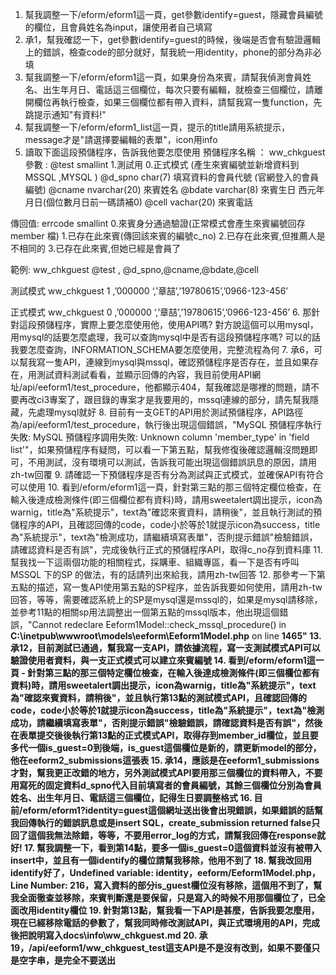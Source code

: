 1. 幫我調整一下/eform/eform1這一頁，get參數identify=guest，隱藏會員編號的欄位，且會員姓名為input，讓使用者自己填寫
2. 承1，幫我確認一下，get參數identify=guest的時候，後端是否會有驗證邏輯上的錯誤，檢查code的部分就好，幫我統一用identity，phone的部分為非必填
3. 幫我調整一下/eform/eform1這一頁，如果身份為來賓，請幫我偵測會員姓名、出生年月日、電話這三個欄位，每次只要有編輯，就檢查三個欄位，請離開欄位再執行檢查，如果三個欄位都有帶入資料，請幫我寫一隻function，先跳提示通知"有資料!"
4. 幫我調整一下/eform/eform1_list這一頁，提示的title請用系統提示，message才是"請選擇要編輯的表單"，icon用info
5. 讀取下面這段預儲程序，告訴我他要怎麼使用
預儲程序名稱 ：  ww_chkguest
參數  : @test  smallint  1.測試用 0.正式模式 (產生來賓編號並新增資料到 MSSQL ,MYSQL )
       @d_spno char(7)   填寫資料的會員代號 (官網登入的會員編號)
	  @cname  nvarchar(20) 來賓姓名
       @bdate  varchar(8) 來賓生日 西元年月日(個位數月日前一碼請補0) 
	  @cell    vachar(20) 來賓電話

傳回值: errcode  smallint   0.來賓身分通過驗證(正常模式會產生來賓編號回存 member 檔)
					   1.已存在此來賓(傳回該來賓的編號c_no)
                            2.已存在此來賓,但推薦人是不相同的
					   3.已存在此來賓,但她已經是會員了

範例: ww_chkguest @test , @d_spno,@cname,@bdate,@cell

 測試模式
 ww_chkguest 1 ,’000000 ‘,’章喆’,’19780615’,’0966-123-456’

正式模式
 ww_chkguest 0 ,’000000 ‘,’章喆’,’19780615’,’0966-123-456’
 6. 那針對這段預儲程序，實際上要怎麼使用他，使用API嗎? 對方說這個可以用mysql，用mysql的話要怎麼處理，我可以查詢mysql中是否有這段預儲程序嗎? 可以的話我要怎麼查詢，INFORMATION_SCHEMA要怎麼使用，完整流程為何
 7. 承6，可以幫我寫一隻API，連線到mysql與mssql，確認預儲程序是否存在，並且如果存在，用測試資料測試看看，並顯示回傳的內容，我目前使用API網址/api/eeform1/test_procedure，他都顯示404，幫我確認是哪裡的問題，請不要再改ci3專案了，跟目錄的專案才是我要用的，mssql連線的部分，請先幫我隱藏，先處理mysql就好
 8. 目前有一支GET的API用於測試預儲程序，API路徑為/api/eeform1/test_procedure，執行後出現這個錯誤，"MySQL 預儲程序執行失敗: MySQL 預儲程序調用失敗: Unknown column 'member_type' in 'field list'"，如果預儲程序有疑問，可以看一下第五點，幫我修復後確認邏輯沒問題即可，不用測試，沒有環境可以測試，告訴我可能出現這個錯誤訊息的原因，請用zh-tw回覆
 9. 請確認一下預儲程序是否有分為測試與正式模式，並確保API有符合可以使用
 10. 看到/eform/eform1這一頁，針對第三點的那三個特定欄位檢查，在輸入後達成檢測條件(即三個欄位都有資料)時，請用sweetalert調出提示，icon為warnig，title為"系統提示"，text為"確認來賓資料，請稍後"，並且執行測試的預儲程序的API，且確認回傳的code，code小於等於1就提示icon為success，title為"系統提示"，text為"檢測成功，請繼續填寫表單"，否則提示錯誤"檢驗錯誤，請確認資料是否有誤"，完成後執行正式的預儲程序API，取得c_no存到資料庫
 11. 幫我找一下這兩個功能的相關程式，採購車、組織專區，看一下是否有呼叫MSSQL 下的SP 的做法，有的話請列出來給我，請用zh-tw回答
 12. 那參考一下第五點的描述，寫一隻API使用第五點的SP程序，並告訴我要如何使用，請用zh-tw回答，等等，需要確認系統上的SP是mysql還是mssql的，如果是mysql請移除，並參考11點的相關sp用法調整出一個第五點的mssql版本，他出現這個錯誤，"Cannot redeclare Eeform1Model::check_mssql_procedure() in <b>C:\inetpub\wwwroot\models\eeform\Eeform1Model.php</b> on line <b>1465"
 13. 承12，目前測試已通過，幫我寫一支API，請依據流程，寫一支測試模式API可以驗證使用者資料，與一支正式模式可以建立來賓編號
 14. 看到/eform/eform1這一頁
	- 針對第三點的那三個特定欄位檢查，在輸入後達成檢測條件(即三個欄位都有資料)時，請用sweetalert調出提示，icon為warnig，title為"系統提示"，text為"確認來賓資料，請稍後"，並且執行第13點的測試模式API，且確認回傳的code，code小於等於1就提示icon為success，title為"系統提示"，text為"檢測成功，請繼續填寫表單"，否則提示錯誤"檢驗錯誤，請確認資料是否有誤"，然後在表單提交後後執行第13點的正式模式API，取得存到member_id欄位，並且要多代一個is_guest=0到後端，is_guest這個欄位是新的，請更新model的部分，他在eeform2_submissions這張表
15. 承14，應該是在eeform1_submissions才對，幫我更正改錯的地方，另外測試模式API要用那三個欄位的資料帶入，不要用寫死的固定資料d_spno代入目前填寫者的會員編號，其餘三個欄位分別為會員姓名、出生年月日、電話這三個欄位，記得生日要調整格式
16. 目前/eform/eform1?identity=guest這個網址送出後會出現錯誤，如果錯誤的話幫我回傳執行的錯誤訊息或是insert SQL，create_submission returned false只回了這個我無法除錯，等等，不要用error_log的方式，請幫我回傳在response就好!
17. 幫我調整一下，看到第14點，要多一個is_guest=0這個資料並沒有被帶入insert中，並且有一個identify的欄位請幫我移除，他用不到了
18. 幫我改回用identify好了，Undefined variable: identity，eeform/Eeform1Model.php，Line Number: 216，寫入資料的部分is_guest欄位沒有移除，這個用不到了，幫我全面徹查並移除，來賓判斷還是要保留，只是寫入的時候不用那個欄位了，已全面改用identity欄位
19. 針對第13點，幫我看一下API是甚麼，告訴我要怎麼用，現在已經移除電話的參數了，幫我同時修改測試API，與正式環境用的API，完成後把說明寫入docs\info\ww_chkguest.md
20. 承19，/api/eeform1/ww_chkguest_test這支API是不是沒有改到，如果不要僅只是空字串，是完全不要送出


